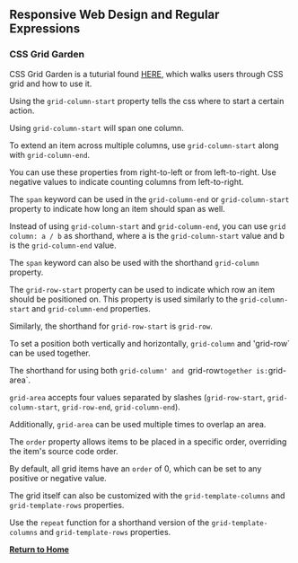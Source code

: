 ## Responsive Web Design and Regular Expressions

### CSS Grid Garden

CSS Grid Garden is a tuturial found [HERE](https://cssgridgarden.com/), which walks users through CSS grid and how to use it.

Using the `grid-column-start` property tells the css where to start a certain action. 

Using `grid-column-start` will span one column.

To extend an item across multiple columns, use `grid-column-start` along with `grid-column-end`.

You can use these properties from right-to-left or from left-to-right. Use negative values to indicate counting columns from left-to-right.

The `span` keyword can be used in the `grid-column-end` or `grid-column-start` property to indicate how long an item should span as well.

Instead of using `grid-column-start` and `grid-column-end`, you can use `grid column: a / b` as shorthand, where a is the `grid-column-start` value and b is the `grid-column-end` value.

The `span` keyword can also be used with the shorthand `grid-column` property.

The `grid-row-start` property can be used to indicate which row an item should be positioned on. This property is used similarly to the `grid-column-start` and `grid-column-end` properties. 

Similarly, the shorthand for `grid-row-start` is `grid-row`.

To set a position both vertically and horizontally, `grid-column` and 'grid-row` can be used together.

The shorthand for using both `grid-column' and `grid-row` together is: `grid-area`.

`grid-area` accepts four values separated by slashes (`grid-row-start`, `grid-column-start`, `grid-row-end`, `grid-column-end`).

Additionally, `grid-area` can be used multiple times to overlap an area.

The `order` property allows items to be placed in a specific order, overriding the item's source code order. 

By default, all grid items have an `order` of 0, which can be set to any positive or negative value. 

The grid itself can also be customized with the `grid-template-columns` and `grid-template-rows` properties. 

Use the `repeat` function for a shorthand version of the `grid-template-columns` and `grid-template-rows` properties.

[**Return to Home**](README.md)